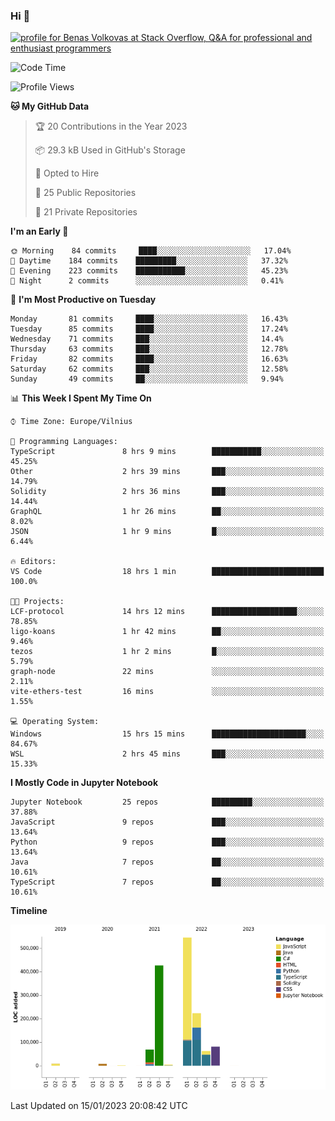 ### Hi 👋
<a href="https://stackoverflow.com/users/14954249/benas-volkovas"><img src="https://stackoverflow.com/users/flair/14954249.png?theme=dark" width="208" height="58" alt="profile for Benas Volkovas at Stack Overflow, Q&amp;A for professional and enthusiast programmers" title="profile for Benas Volkovas at Stack Overflow, Q&amp;A for professional and enthusiast programmers"></a>

<!--START_SECTION:waka-->
![Code Time](http://img.shields.io/badge/Code%20Time-1%2C210%20hrs%2015%20mins-blue)

![Profile Views](http://img.shields.io/badge/Profile%20Views-5-blue)

**🐱 My GitHub Data** 

> 🏆 20 Contributions in the Year 2023
 > 
> 📦 29.3 kB Used in GitHub's Storage 
 > 
> 💼 Opted to Hire
 > 
> 📜 25 Public Repositories 
 > 
> 🔑 21 Private Repositories  
 > 
**I'm an Early 🐤** 

```text
🌞 Morning    84 commits     ████░░░░░░░░░░░░░░░░░░░░░   17.04% 
🌆 Daytime    184 commits    █████████░░░░░░░░░░░░░░░░   37.32% 
🌃 Evening    223 commits    ███████████░░░░░░░░░░░░░░   45.23% 
🌙 Night      2 commits      ░░░░░░░░░░░░░░░░░░░░░░░░░   0.41%

```
📅 **I'm Most Productive on Tuesday** 

```text
Monday       81 commits     ████░░░░░░░░░░░░░░░░░░░░░   16.43% 
Tuesday      85 commits     ████░░░░░░░░░░░░░░░░░░░░░   17.24% 
Wednesday    71 commits     ███░░░░░░░░░░░░░░░░░░░░░░   14.4% 
Thursday     63 commits     ███░░░░░░░░░░░░░░░░░░░░░░   12.78% 
Friday       82 commits     ████░░░░░░░░░░░░░░░░░░░░░   16.63% 
Saturday     62 commits     ███░░░░░░░░░░░░░░░░░░░░░░   12.58% 
Sunday       49 commits     ██░░░░░░░░░░░░░░░░░░░░░░░   9.94%

```


📊 **This Week I Spent My Time On** 

```text
⌚︎ Time Zone: Europe/Vilnius

💬 Programming Languages: 
TypeScript               8 hrs 9 mins        ███████████░░░░░░░░░░░░░░   45.25% 
Other                    2 hrs 39 mins       ███░░░░░░░░░░░░░░░░░░░░░░   14.79% 
Solidity                 2 hrs 36 mins       ███░░░░░░░░░░░░░░░░░░░░░░   14.44% 
GraphQL                  1 hr 26 mins        ██░░░░░░░░░░░░░░░░░░░░░░░   8.02% 
JSON                     1 hr 9 mins         █░░░░░░░░░░░░░░░░░░░░░░░░   6.44%

🔥 Editors: 
VS Code                  18 hrs 1 min        █████████████████████████   100.0%

🐱‍💻 Projects: 
LCF-protocol             14 hrs 12 mins      ███████████████████░░░░░░   78.85% 
ligo-koans               1 hr 42 mins        ██░░░░░░░░░░░░░░░░░░░░░░░   9.46% 
tezos                    1 hr 2 mins         █░░░░░░░░░░░░░░░░░░░░░░░░   5.79% 
graph-node               22 mins             ░░░░░░░░░░░░░░░░░░░░░░░░░   2.11% 
vite-ethers-test         16 mins             ░░░░░░░░░░░░░░░░░░░░░░░░░   1.55%

💻 Operating System: 
Windows                  15 hrs 15 mins      █████████████████████░░░░   84.67% 
WSL                      2 hrs 45 mins       ███░░░░░░░░░░░░░░░░░░░░░░   15.33%

```

**I Mostly Code in Jupyter Notebook** 

```text
Jupyter Notebook         25 repos            █████████░░░░░░░░░░░░░░░░   37.88% 
JavaScript               9 repos             ███░░░░░░░░░░░░░░░░░░░░░░   13.64% 
Python                   9 repos             ███░░░░░░░░░░░░░░░░░░░░░░   13.64% 
Java                     7 repos             ██░░░░░░░░░░░░░░░░░░░░░░░   10.61% 
TypeScript               7 repos             ██░░░░░░░░░░░░░░░░░░░░░░░   10.61%

```


**Timeline**

![Chart not found](https://raw.githubusercontent.com/BenasVolkovas/BenasVolkovas/main/charts/bar_graph.png) 


 Last Updated on 15/01/2023 20:08:42 UTC
<!--END_SECTION:waka-->
